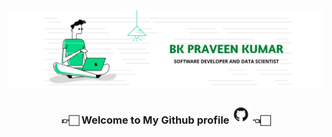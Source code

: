 ![Header](https://github.com/bkpraveenkumarads/bkpraveenkumarads/blob/main/151779888_535329504077750_7855408589355417521_n.png)
<h3 align="center">👉🏻 Welcome to My Github profile <img src="https://github.com/bommankondapraveenkumar/bommankondapraveenkumar/blob/main/GitHub-Mark.png" width="30px" height="30px"/> 👈🏻 </h3>
